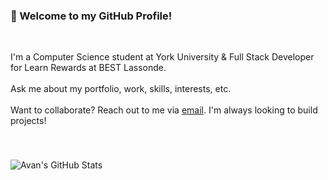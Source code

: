 ### 👋 Welcome to my GitHub Profile!
<br>

I'm a Computer Science student at York University & Full Stack Developer for Learn Rewards at BEST Lassonde. <br><br>
Ask me about my portfolio, work, skills, interests, etc. <br><br>
Want to collaborate? Reach out to me via [email](mailto:avanbath@gmail.com). I'm always looking to build projects!

###
<br>

![Avan's GitHub Stats](https://github-readme-stats.vercel.app/api?username=avanbath&hide=contribs&include_all_commits=true&show_icons=false&theme=swift)
